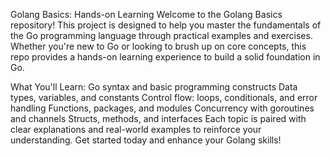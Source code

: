 
Golang Basics: Hands-on Learning
Welcome to the Golang Basics repository! This project is designed to help you master the fundamentals of the Go programming language through practical examples and exercises. Whether you're new to Go or looking to brush up on core concepts, this repo provides a hands-on learning experience to build a solid foundation in Go.

What You'll Learn:
Go syntax and basic programming constructs
Data types, variables, and constants
Control flow: loops, conditionals, and error handling
Functions, packages, and modules
Concurrency with goroutines and channels
Structs, methods, and interfaces
Each topic is paired with clear explanations and real-world examples to reinforce your understanding. Get started today and enhance your Golang skills!
